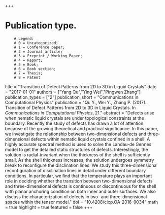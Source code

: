 +++
# Publication type.
        # Legend: 
        # 0 = Uncategorized; 
        # 1 = Conference paper; 
        # 2 = Journal article;
        # 3 = Preprint / Working Paper; 
        # 4 = Report; 
        # 5 = Book; 
        # 6 = Book section;
        # 7 = Thesis; 
        # 8 = Patent
title = "Transition of Defect Patterns from 2D to 3D in Liquid Crystals"
date = "2017-01-01"
authors = ["Yang Qu","Ying Wei","Pingwen Zhang"]
publication_types = ["2"]
publication_short = "Communications in Computational Physics"
publication = "Qu Y., Wei Y., Zhang P. (2017). Transition of Defect Patterns from 2D to 3D in Liquid Crystals. In _Communications in Computational Physics_, 21."
abstract = "Defects arise when nematic liquid crystals are under topological constraints at the boundary. Recently the study of defects has drawn a lot of attention because of the growing theoretical and practical significance. In this paper, we investigate the relationship between two-dimensional defects and three-dimensional defects within nematic liquid crystals confined in a shell. A highly accurate spectral method is used to solve the Landau-de Gennes model to get the detailed static structures of defects. Interestingly, the solution is radial-invariant when the thickness of the shell is sufficiently small. As the shell thickness increases, the solution undergoes symmetry break to reconfigure the disclination lines. We study this three-dimensional reconfiguration of disclination lines in detail under different boundary conditions. In particular, we find that the temperature plays an important role in deciding whether the transition between two-dimensional defects and three-dimensional defects is continuous or discontinuous for the shell with planar anchoring condition on both inner and outer surfaces. We also discuss the characterization of defects in two- and three-dimensional spaces within the tensor model."
doi = "10.4208/cicp.OA-2016-0034"
math = true
highlight = true
featured = false
+++